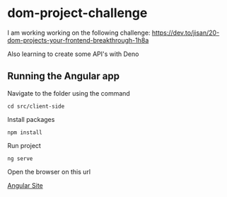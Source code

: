 # dom-project-challenge

I am working working on the following challenge:
https://dev.to/jisan/20-dom-projects-your-frontend-breakthrough-1h8a

Also learning to create some API's with Deno

## Running the Angular app

Navigate to the folder using the command

`cd src/client-side`

Install packages

`npm install`

Run project

`ng serve`

Open the browser on this url

[Angular Site](localhost:4200)